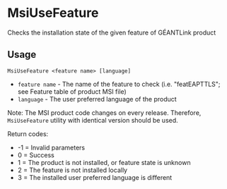 # MsiUseFeature
Checks the installation state of the given feature of GÉANTLink product

## Usage
```
MsiUseFeature <feature name> [language]
```

- `feature name` - The name of the feature to check (i.e. "featEAPTTLS"; see Feature table of product MSI file)
- `language`     - The user preferred language of the product

Note: The MSI product code changes on every release. Therefore, `MsiUseFeature` utility with identical version should be used.

Return codes:
- -1 = Invalid parameters
- 0  = Success
- 1  = The product is not installed, or feature state is unknown
- 2  = The feature is not installed locally
- 3  = The installed user preferred language is different
